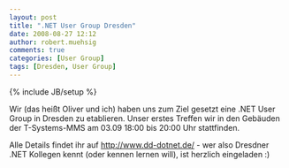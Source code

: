```yaml
---
layout: post
title: ".NET User Group Dresden"
date: 2008-08-27 12:12
author: robert.muehsig
comments: true
categories: [User Group]
tags: [Dresden, User Group]
---
```

{% include JB/setup %}
<p>Wir (das heißt Oliver und ich) haben uns zum Ziel gesetzt eine .NET User Group in Dresden zu etablieren. Unser erstes Treffen wir in den Gebäuden der T-Systems-MMS am 03.09 18:00 bis 20:00 Uhr stattfinden.</p> <p>Alle Details findet ihr auf <a title="http://www.dd-dotnet.de/" href="http://www.dd-dotnet.de/">http://www.dd-dotnet.de/</a> - wer also Dresdner .NET Kollegen kennt (oder kennen lernen will), ist herzlich eingeladen :)</p>
